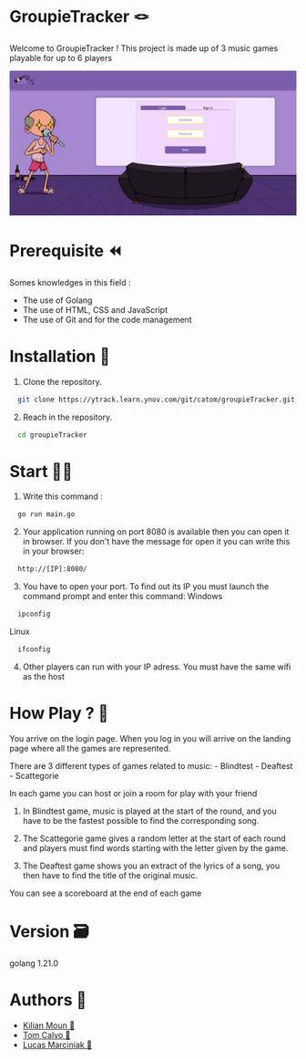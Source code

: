# GroupieTracker 🪢

Welcome to GroupieTracker ! This project is made up of 3 music games playable for up to 6 players

<img src="static/img/README.png" width="800" />

# Prerequisite ⏪

Somes knowledges in this field : 

- The use of Golang 
- The use of HTML, CSS and JavaScript
- The use of Git and for the code management

# Installation 🔧

1. Clone the repository.
```bash
  git clone https://ytrack.learn.ynov.com/git/catom/groupieTracker.git
```
2. Reach in the repository.
```bash
  cd groupieTracker
```

# Start 🧑‍💻

1. Write this command : 
```bash
  go run main.go
```

2. Your application running on port 8080 is available then you can open it in browser. 
If you don't have the message for open it you can write this in your browser:
```bash
  http://[IP]:8080/
```
3. You have to open your port. To find out its IP you must launch the command prompt and enter this command:
Windows
```bash
  ipconfig
```
Linux
```bash
  ifconfig
```

4. Other players can run with your IP adress. You must have the same wifi as the host

# How Play ? 🔨

You arrive on the login page.
When you log in you will arrive on the landing page where all the games are represented.

There are 3 different types of games related to music:
    - Blindtest
    - Deaftest
    - Scattegorie

In each game you can host or join a room for play with your friend

1. In Blindtest game, music is played at the start of the round, and you have to be the fastest
possible to find the corresponding song.

2. The Scattegorie game gives a random letter at the start of each round and players must
find words starting with the letter given by the game.

3. The Deaftest game shows you an extract of the lyrics of a song, you then have to find the
title of the original music.

You can see a scoreboard at the end of each game

# Version 🗃️

golang 1.21.0

# Authors 💸

 - [Kilian Moun 🍻](https://github.com/MounKilian)
 - [Tom Calvo 🍻](https://github.com/CalvoTom)
 - [Lucas Marciniak 🍻](https://github.com/Yukojuni)